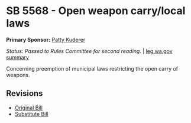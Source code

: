 # SB 5568 - Open weapon carry/local laws
**Primary Sponsor:** [Patty Kuderer](/person/leg/patty.kuderer.md)

*Status: Passed to Rules Committee for second reading.* | [leg.wa.gov summary](https://app.leg.wa.gov/billsummary?BillNumber=5568&Year=2021)

Concerning preemption of municipal laws restricting the open carry of weapons.

## Revisions
* [Original Bill](1/)
* [Substitute Bill](S/)